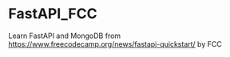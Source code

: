 # FastAPI_FCC
Learn FastAPI and MongoDB from https://www.freecodecamp.org/news/fastapi-quickstart/ by FCC
